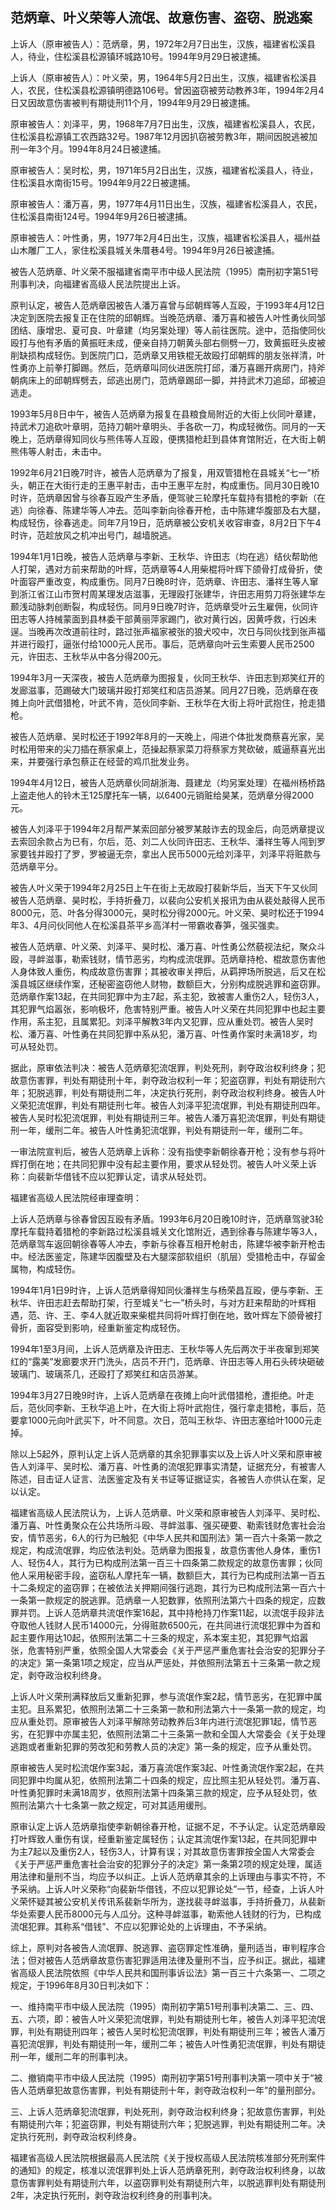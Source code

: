 ## 范炳章、叶义荣等人流氓、故意伤害、盗窃、脱逃案

上诉人（原审被告人）：范炳章，男，1972年2月7日出生，汉族，福建省松溪县人，待业，住松溪县松源镇环城路10号。1994年9月29日被逮捕。

上诉人（原审被告人）：叶义荣，男，1964年5月2日出生，汉族，福建省松溪县人，农民，住松溪县松源镇明德路106号。曾因盗窃被劳动教养3年，1994年2月4日又因故意伤害被判有期徒刑11个月，1994年9月29日被逮捕。

原审被告人：刘泽平，男，1968年7月7日出生，汉族，福建省松溪县人，农民，住松溪县松源镇工农西路32号。1987年12月因扒窃被劳教3年，期间因脱逃被加刑一年3个月。1994年8月24日被逮捕。

原审被告人：吴时松，男，1971年5月2日出生，汉族，福建省松溪县人，待业，住松溪县水南街15号。1994年9月22日被逮捕。

原审被告人：潘万喜，男，1977年4月11日出生，汉族，福建省松溪县人，农民，住松溪县南街124号。1994年9月26日被逮捕。

原审被告人：叶性勇，男，1977年2月4日出生，汉族，福建省松溪县人，福州益山木雕厂工人，家住松溪县城关朱厝巷4号。1994年9月26日被逮捕。

被告人范炳章、叶义荣不服福建省南平市中级人民法院（1995）南刑初字第51号刑事判决，向福建省高级人民法院提出上诉。

原判认定，被告人范炳章因被告人潘万喜曾与邱朝辉等人互殴，于1993年4月12日决定到医院去报复正在住院的邱朝辉。当晚范炳章、潘万喜和被告人叶性勇伙同邹团结、康增忠、夏可良、叶章建（均另案处理）等人前往医院。途中，范指使同伙殴打与他有矛盾的黄振旺未成，便亲自持刀朝黄头部右侧劈一刀，致黄振旺头皮被削缺损构成轻伤。到医院门口，范炳章又用铁棍无故殴打邱朝辉的朋友张祥清，叶性勇亦上前拳打脚踢。然后，范炳章叫同伙进医院打邱，潘万喜踢开病房门，持斧朝病床上的邱朝辉劈去，邱逃出房门，范炳章踢邱一脚，并持武术刀追邱，邱被迫逃走。

1993年5月8日中午，被告人范炳章为报复在县粮食局附近的大街上伙同叶章建，持武术刀追砍叶章明，范持刀朝叶章明头、手各砍一刀，构成轻微伤。同月的一天晚上，范炳章得知同伙与熊伟等人互殴，便携猎枪赶到县体育馆附近，在大街上朝熊伟等人射击，未击中。

1992年6月21日晚7时许，被告人范炳章为了报复，用双管猎枪在县城关“七一”桥头，朝正在大街行走的王惠平射击，击中王惠平左肘，构成重伤。同月30日晚10时许，范炳章因曾与徐春互殴产生矛盾，便驾驶三轮摩托车载持有猎枪的李新（在逃）向徐春、陈建华等人冲去。范叫李新向徐春开枪，击中陈建华腹部及右大腿，构成轻伤，徐春逃走。同年7月19日，范炳章被公安机关收容审查，8月2日下午4时许，范趁放风之机冲出号门，越墙脱逃。

1994年1月1日晚，被告人范炳章与李新、王秋华、许田志（均在逃）结伙帮助他人打架，遇对方前来帮助的叶辉，范炳章等4人用柴棍将叶辉下颌骨打成骨折，使叶面容严重改变，构成重伤。同月7日晚8时许，范炳章、许田志、潘祥生等人窜到浙江省江山市贺村周某理发店滋事，无理殴打张建华，许田志用剪刀将张建华左颞浅动脉刺创断裂，构成轻伤。同月9日晚7时许，范炳章受叶云生雇佣，伙同许田志等人持械蒙面到县林委干部黄丽萍家踢门，欲对黄行凶，因黄呼救，行凶未逞。当晚再次改道前往时，路过张声福家被张的狼犬咬中，次日与同伙找到张声福并进行殴打，逼张付给1000元人民币。事后，范炳章向叶云生索要人民币2500元，许田志、王秋华从中各分得200元。

1994年3月一天深夜，被告人范炳章为图报复，伙同王秋华、许田志到郑笑红开的发廊滋事，范踢破大门玻璃并殴打郑笑红和店员游某。同月27日晚，范炳章在夜摊上向叶武借猎枪，叶武不肯，范伙同李新、王秋华在大街上将叶武抱住，抢走猎枪。

被告人范炳章、吴时松还于1992年8月的一天晚上，闯进个体批发商蔡喜光家，吴时松用带来的尖刀插在蔡家桌上，范操起蔡家菜刀将蔡家方凳砍破，威逼蔡喜光出来，并要强行承包蔡正在经营的鸡爪批发业务。

1994年4月12日，被告人范炳章伙同胡浙海、聂建龙（均另案处理）在福州杨桥路上盗走他人的铃木王125摩托车一辆，以6400元销赃给昊某，范炳章分得2000元。

被告人刘泽平于1994年2月帮严某索回部分被罗某敲诈去的现金后，向范炳章提议去索回余款占为已有，尔后，范、刘二人伙同许田志、王秋华、潘祥生等人闯到罗家要钱并殴打了罗，罗被逼无奈，拿出人民币5000元给刘泽平，刘泽平将赃款与范炳章平分。

被告人叶义荣于1994年2月25日上午在街上无故殴打裴新华后，当天下午又伙同被告人范炳章、昊时松，手持折叠刀，以裴向公安机关报讯为由从裴处敲得人民币8000元，范、叶各分得3000元，昊时松分得2000元。叶义荣、昊时松还于1994年3、4月问伙同他人在松溪县茶平乡高洋村一带霸收春笋，强买强卖。

被告人范炳章、叶义荣、刘泽平、昊时松、潘万喜、叶性勇公然藐视法纪，聚众斗殴，寻衅滋事，勒索钱财，情节恶劣，均构成流氓罪。范炳章持枪、棍故意伤害他人身体致人重伤，构成故意伤害罪；其被收审关押后，从羁押场所脱逃，后又在松溪县城区继续作案，还秘密盗窃他人财物，数额巨大，分别构成脱逃罪和盗窃罪。范炳章作案13起，在共同犯罪中为主7起，系主犯，致被害人重伤2人，轻伤3人，其犯罪气焰嚣张，影响极坏，危害特别严重。被告人叶义荣在共同犯罪中也起主要作用，系主犯，且属累犯。刘泽平解教3年内又犯罪，应从重处罚。被告人吴时松、潘万喜、叶性勇在共同犯罪中系从犯，潘万喜、叶性勇作案时未满18岁，均可从轻处罚。

据此，原审依法判决：被告人范炳章犯流氓罪，判处死刑，剥夺政治权利终身；犯故意伤害罪，判处有期徒刑十年，剥夺政治权利一年；犯盗窃罪，判处有期徒刑六年；犯脱逃罪，判处有期徒刑二年，决定执行死刑，剥夺政治权利终身。被告人叶义荣犯流氓罪，判处有期徒刑七年。被告人刘泽平犯流氓罪，判处有期徒刑四年。被告人吴时松犯流氓罪，判处有期徒刑三年。被告人潘万喜犯流氓罪，判处有期徒刑一年，缓刑二年。被告人叶性勇犯流氓罪，判处有期徒刑一年，缓刑二年。

一审法院宣判后，被告人范炳章上诉称：没有指使李新朝徐春开枪；没有参与将叶辉打倒在地；在共同犯罪中没有起主要作用，要求从轻处罚。被告人叶义荣上诉称：向裴新华借钱不应以犯罪认定，请求从轻处罚。

福建省高级人民法院经审理查明：

上诉人范炳章与徐春曾因互殴有矛盾。1993年6月20日晚10时许，范炳章驾驶3轮摩托车载持着猎枪的李新路过松溪县城关文化馆附近，遇到徐春与陈建华等3人，范炳章驾车返回朝徐春等人冲去，李新与徐春互相开枪射击，陈建华被李新开枪击中。经法医鉴定，陈建华因腹壁及右大腿深部软组织（肌层）受猎枪击中，存留金属物，构成轻伤。

1994年1月1日9时许，上诉人范炳章得知同伙潘祥生与杨荣昌互殴，便与李新、王秋华、许田志赶去帮助打架，行至城关“七一”桥头时，与对方赶来帮助的叶辉相遇，范、许、王、李4人就近取来柴棍共同将叶辉打倒在地，致叶辉左下颌骨被打骨折，面容受到影响，经重新鉴定构成轻伤。

1994年1至3月间，上诉人范炳章及许田志、王秋华等人先后两次于半夜窜到郑笑红的“露美”发廊要求开门洗头，店员不开门，范炳章、许田志等人用石头砖块砸破玻璃门、玻璃茶几，还殴打了郑笑红和店员游某。

1994年3月27日晚9时许，上诉人范炳章在夜摊上向叶武借猎枪，遭拒绝。叶走后，范伙同李新、王秋华追上叶，在大街上将叶武抱住，强行拿走猎枪，事后，范要拿1000元向叶武买下，叶不同意。次日，范叫王秋华、许田志塞给叶1000元走掉。

除以上5起外，原判认定上诉人范炳章的其余犯罪事实以及上诉人叶义荣和原审被告人刘泽平、吴时松、潘万喜、叶性勇的流氓犯罪事实清楚，证据充分，有被害人陈述，目击证人证言、法医鉴定及有关书证等证据证实，各被告人亦供认在案，足以认定。

福建省高级人民法院认为，上诉人范炳章、叶义荣和原审被告人刘泽平、吴时松、潘万喜、叶性勇聚众在公共场所斗殴、寻衅滋事、强买硬要、勒索钱财危害社会治安，情节恶劣，6人的行为已触犯《中华人民共和国刑法》第一百六十条第一款之规定，构成流氓罪，均应依法判处。范炳章为图报复，故意伤害他人身体，重伤1人、轻伤4人，其行为已构成刑法第一百三十四条第二款规定的故意伤害罪；伙同他人采用秘密手段，盗窃私人摩托车一辆，数额巨大，其行为已构成刑法第一百五十二条规定的盗窃罪；在被依法关押期间强行逃跑，其行为已构成刑法第一百六十一条第一款规定的脱逃罪。范炳章一人犯数罪，依照刑法第六十四条的规定，应数罪并罚。上诉人范炳章共流氓作案16起，其中持枪持刀作案11起，以流氓手段非法夺取他人钱财人民币14000元，分得赃款6500元，在共同进行流氓犯罪中为首和起主要作用达10起，依照刑法第二十三条的规定，系本案主犯，其犯罪气焰嚣张，危害特别严重，依照全国人大常委会《关于严惩严重危害社会治安的犯罪分子的决定》第一条第1项之规定，应当从严惩处，并依照刑法第五十三条第一款之规定，剥夺政治权利终身。

上诉人叶义荣刑满释放后又重新犯罪，参与流氓作案2起，情节恶劣，在犯罪中属主犯。且系累犯，依照刑法第二十三条第一款和刑法第六十一条第一款的规定，均应从重处罚。原审被告人刘泽平解除劳动教养后3年内进行流氓犯罪1起，情节恶劣，在犯罪中亦属主犯，依照刑法第二十三条第一款和全国人大常委会《关于处理逃跑或者重新犯罪的劳改犯和劳教人员的决定》第一条的规定，应予从重处罚。

原审被告人吴时松流氓作案3起，潘万喜流氓作案3起、叶性勇流氓作案2起，在共同犯罪中均属从犯，依照刑法第二十四条的规定，应比照主犯从轻处罚。潘万喜、叶性勇犯罪时未满18周岁，依照刑法第十四条第三款的规定，应予从轻处罚，依照刑法第六十七条第一款之规定，可对其适用缓刑。

原审认定上诉人范炳章指使李新朝徐春开枪，证据不足，不予认定。认定范炳章殴打叶辉致人重伤有误，经重新鉴定属轻伤；认定其流氓作案13起，在共同犯罪中为主7起以及重伤2人，轻伤3人，计算有误；对其故意伤害罪按全国人大常委会《关于严惩严重危害社会治安的犯罪分子的决定》第一条第2项的规定处理，属适用法律和量刑不当，均应予以纠正。上诉人范炳章其余的上诉理由与事实不符，不予采纳。上诉人叶义荣称“向裴新华借钱，不应以犯罪论处”一节，经查，上诉人叶义荣怀疑其被公安机关传讯系裴新华所为，遂找裴寻衅滋事，手持折叠刀，从裴新华处索要人民币8000元与人瓜分。这种寻衅滋事，勒索他人钱财的行为，已构成流氓犯罪。其称系“借钱”、不应以犯罪论处的上诉理由，不予采纳。

综上，原判对各被告人流氓罪、脱逃罪、盗窃罪定性准确，量刑适当，审判程序合法；但对被告人范炳章故意伤害犯罪适用法律及量刑不当，应予纠正。据此，福建省高级人民法院依照《中华人民共和国刑事诉讼法》第一百三十六条第一、二项之规定，于1996年8月30日判决如下：

一、维持南平市中级人民法院（1995）南刑初字第51号刑事判决第二、三、四、五、六项，即：被告人叶义荣犯流氓罪，判处有期徒刑七年，被告人刘泽平犯流氓罪，判处有期徒刑四年；被告人吴时松犯流氓罪，判处有期徒刑三年；被告人潘万喜犯流氓罪，判处有期徒刑一年，缓刑二年；被告人叶性勇犯流氓罪，判处有期徒刑一年，缓刑二年的刑事判决。

二、撤销南平市中级人民法院（1995）南刑初字第51号刑事判决第一项中关于“被告人范炳章犯故意伤害罪，判处有期徒刑十年，剥夺政治权利一年”的量刑部分。

三、上诉人范炳章犯流氓罪，判处死刑，剥夺政治权利终身；犯故意伤害罪，判处有期徒刑六年；犯盗窃罪，判处有期徒刑六年；犯脱逃罪，判处有期徒刑二年。决定执行死刑，剥夺政治权利终身。

福建省高级人民法院根据最高人民法院《关于授权高级人民法院核准部分死刑案件的通知》的规定，核准以流氓罪判处上诉人范炳章死刑，剥夺政治权利终身，以故意伤害罪判处有期徒刑六年，以盗窃罪判处有期徒刑六年，以脱逃罪判处有期徒刑2年，决定执行死刑，剥夺政治权利终身的刑事判决。

